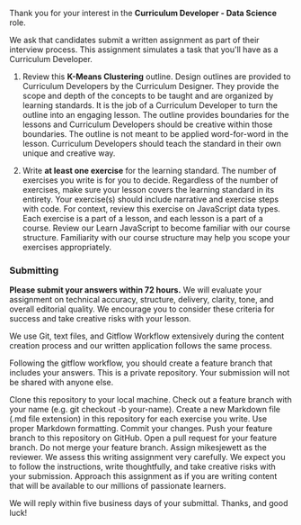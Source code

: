 Thank you for your interest in the **Curriculum Developer - Data Science** role.

We ask that candidates submit a written assignment as part of their interview process. This assignment simulates a task that you'll have as a Curriculum Developer.

1. Review this **K-Means Clustering** outline. Design outlines are provided to Curriculum Developers by the Curriculum Designer. They provide the scope and depth of the concepts to be taught and are organized by learning standards. It is the job of a Curriculum Developer to turn the outline into an engaging lesson. The outline provides boundaries for the lessons and Curriculum Developers should be creative within those boundaries. The outline is not meant to be applied word-for-word in the lesson. Curriculum Developers should teach the standard in their own unique and creative way.

2. Write **at least one exercise** for the learning standard. The number of exercises you write is for you to decide. Regardless of the number of exercises, make sure your lesson covers the learning standard in its entirety. Your exercise(s) should include narrative and exercise steps with code.
For context, review this exercise on JavaScript data types. Each exercise is a part of a lesson, and each lesson is a part of a course. Review our Learn JavaScript to become familiar with our course structure. Familiarity with our course structure may help you scope your exercises appropriately.

### Submitting

**Please submit your answers within 72 hours.** We will evaluate your assignment on technical accuracy, structure, delivery, clarity, tone, and overall editorial quality. We encourage you to consider these criteria for success and take creative risks with your lesson.

We use Git, text files, and Gitflow Workflow extensively during the content creation process and our written application follows the same process.

Following the gitflow workflow, you should create a feature branch that includes your answers. This is a private repository. Your submission will not be shared with anyone else.

Clone this repository to your local machine.
Check out a feature branch with your name (e.g. git checkout -b your-name).
Create a new Markdown file (.md file extension) in this repository for each exercise you write.
Use proper Markdown formatting.
Commit your changes.
Push your feature branch to this repository on GitHub.
Open a pull request for your feature branch. Do not merge your feature branch. Assign mikesjewett as the reviewer.
We assess this writing assignment very carefully. We expect you to follow the instructions, write thoughtfully, and take creative risks with your submission. Approach this assignment as if you are writing content that will be available to our millions of passionate learners.

We will reply within five business days of your submittal. Thanks, and good luck!
